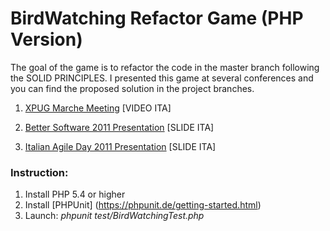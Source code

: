 # BirdWatching Refactor Game (PHP Version)

The goal of the game is to refactor the code in the master branch following the SOLID PRINCIPLES.
I presented this game at several conferences and you can find the proposed solution in the project branches.

1. [XPUG Marche Meeting](http://vimeo.com/groups/xpugmarche/videos/23269100) [VIDEO ITA]

2. [Better Software 2011 Presentation](http://www.slideshare.net/raist81/codice-legacy-usciamo-dal-pantano) [SLIDE ITA]

3. [Italian Agile Day 2011 Presentation](http://www.slideshare.net/raist81/codice-legacy-usciamo-dal-pantano-iad11) [SLIDE ITA]


### Instruction:
1. Install PHP 5.4 or higher
2. Install [PHPUnit] (https://phpunit.de/getting-started.html)
3. Launch: *phpunit test/BirdWatchingTest.php*

